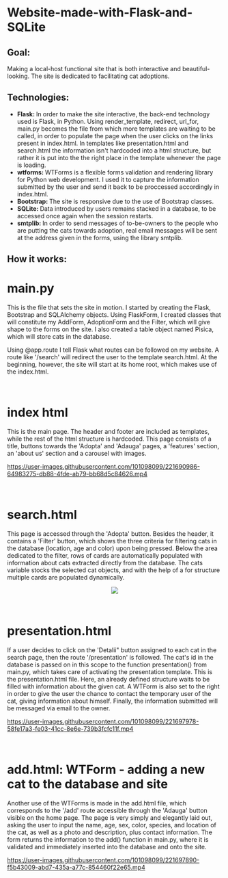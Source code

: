 # Website-made-with-Flask-and-SQLite

## Goal: 
Making a local-host functional site that is both interactive and beautiful-looking. 
The site is dedicated to facilitating cat adoptions.

## Technologies:
+ <strong>Flask: </strong> In order to make the site interactive, the back-end technology used is Flask, in Python. Using render_template, redirect, url_for, main.py becomes the file from which more templates are waiting to be called, in order to populate the page when the user clicks on the links present in index.html. In templates like presentation.html and search.html the information isn't hardcoded into a html structure, but rather it is put into the the right place in the template whenever the page is loading.
+ <strong>wtforms: </strong> WTForms is a flexible forms validation and rendering library for Python web development. I used it to capture the information submitted by the user and send it back to be proccessed accordingly in index.html.
+ <strong>Bootstrap: </strong> The site is responsive due to the use of Bootstrap classes.
+ <strong>SQLite: </strong> Data introduced by users remains stacked in a database, to be accessed once again when the session restarts.
+ <strong>smtplib: </strong> In order to send messages of to-be-owners to the people who are putting the cats towards adoption, real email messages will be sent at the address given in the forms, using the library smtplib.

## How it works:
# main.py
This is the file that sets the site in motion. I started by creating the Flask, Bootstrap and SQLAlchemy objects. Using FlaskForm, I created classes that will constitute my AddForm, AdoptionForm and the Filter, which will give shape to the forms on the site. I also created a table object named Pisica, which will store cats  in the database.

Using @app.route I tell Flask what routes can be followed on my website. A route like '/search' will redirect the user to the template search.html. At the beginning, however, the site will start at its home root, which makes use of the index.html.

<br/>

# index html
This is the main page. The header and footer are included as templates, while the rest of the html structure is hardcoded. This page consists of a title, buttons towards the 'Adopta' and 'Adauga' pages, a 'features' section, an 'about us' section and a carousel with images.

https://user-images.githubusercontent.com/101098099/221690986-64983275-db88-4fde-ab79-bb68d5c84626.mp4

<br/>

# search.html
This page is accessed through the 'Adopta' button. Besides the header, it contains a 'Filter' button, which shows the three criteria for filtering cats in the database (location, age and color) upon being pressed. Below the area dedicated to the filter, rows of cards are automatically populated with information about cats extracted directly from the database. The cats variable stocks the selected cat objects, and with the help of a for structure multiple cards are populated dynamically.

<p align="center">
  <img src="https://user-images.githubusercontent.com/101098099/221889947-2e1a2e07-06f4-4a41-a9b9-461abd2c8ab2.gif">
</p>

<br/>

# presentation.html
If a user decides to click on the 'Detalii" button assigned to each cat in the search page, then the route '/presentation' is followed. The cat's id in the database is passed on in this scope to the function presentation() from main.py, which takes care of activating the presentation template. This is the presentation.html file. Here, an already defined structure waits to be filled with information about the given cat. A WTForm  is also set to the right in order to give the user the chance to contact the temporary user of the cat, giving information about himself. Finally, the information submitted will be messaged via email to the owner.

https://user-images.githubusercontent.com/101098099/221697978-58fe17a3-fe03-41cc-8e6e-739b3fcfc11f.mp4

<br/>

# add.html: WTForm - adding a new cat to the database and site
Another use of the WTForms is made in the add.html file, which corresponds to the '/add' route accessible through the 'Adauga' button visible on the home page. The page is very simply and elegantly laid out, asking the user to input the name, age, sex, color, species, and location of the cat, as well as a photo and description, plus contact information. The form returns the information to the add() function in main.py, where it is validated and immediately inserted into the database and onto the site.

https://user-images.githubusercontent.com/101098099/221697890-f5b43009-abd7-435a-a77c-854460f22e65.mp4

